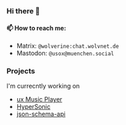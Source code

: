 ### Hi there 👋

#### 📫 How to reach me:
- Matrix: `@wolverine:chat.wolvnet.de`
- Mastodon: `@usox@muenchen.social`

### Projects

I'm currecntly working on
- [ux Music Player](https://github.com/uxmp/uxmp)
- [HyperSonic](https://github.com/usox/hypersonic)
- [json-schema-api](https://github.com/usox/json-schema-api)

<!--
**usox/usox** is a ✨ _special_ ✨ repository because its `README.md` (this file) appears on your GitHub profile.

Here are some ideas to get you started:

- 🔭 I’m currently working on ...
- 🌱 I’m currently learning ...
- 👯 I’m looking to collaborate on ...
- 🤔 I’m looking for help with ...
- 💬 Ask me about ...
- 📫 How to reach me: ...
- 😄 Pronouns: ...
- ⚡ Fun fact: ...
-->
